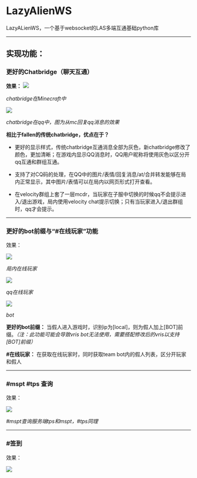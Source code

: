 # LazyAlienWS

LazyALienWS，一个基于websocket的LAS多端互通基础python库

---

## 实现功能：

### 更好的Chatbridge（聊天互通）

**效果：**
<img src="https://docimg7.docs.qq.com/image/AgAABa2v9CWS_8vLpMJJWa541-P-dZVM.webp?w=1256&h=687">

*chatbridge在Minecraft中*

<img src="https://docimg7.docs.qq.com/image/AgAABa2v9CX6cNvgM15DMZsdmyO0GAIV.webp?w=658&h=470">

*chatbridge在qq中，图为从mc回复qq消息的效果*

**相比于fallen的传统chatbridge，优点在于？**

- 更好的显示样式，传统chatbridge互通消息全部为灰色，新chatbridge修改了颜色，更加清晰；在游戏内显示QQ消息时，QQ用户昵称将使用灰色以区分开qq互通和群组互通。

- 支持了对CQ码的处理，在QQ中的图片/表情/回复消息/at/合并转发能够在局内正常显示，其中图片/表情可以在局内以网页形式打开查看。

- 在velocity群组上套了一层mcdr，当玩家在子服中切换的时候qq不会提示进入/退出游戏，局内使用velocity chat提示切换；只有当玩家进入/退出群组时，qq才会提示。
---
### 更好的bot前缀与“#在线玩家”功能

效果：

<img src="https://docimg7.docs.qq.com/image/AgAABa2v9CX4xBewM61Gwo0AymTm6TIJ.webp?w=562&h=540">

*局内在线玩家*

<img src="https://docimg7.docs.qq.com/image/AgAABa2v9CX8ShRdM1JBYIYxCTMw4W5f.webp?w=684&h=705">

*qq在线玩家*

<img src="https://docimg7.docs.qq.com/image/AgAABa2v9CXecLRbZ7BLjqFgZH2F3BGt.webp?w=549&h=50">

*bot*

**更好的bot前缀：** 当假人进入游戏时，识别ip为[local]，则为假人加上[BOT]前缀。*（注：此功能可能会导致vris bot无法使用，需要搭配修改后的vris以支持[BOT]前缀）*

**#在线玩家：** 在获取在线玩家时，同时获取team bot内的假人列表，区分开玩家和假人

---

### #mspt #tps 查询

效果：

<img src="https://docimg7.docs.qq.com/image/AgAABa2v9CWDgmsFr5RN3YuG-Le5l7u8.webp?w=690&h=618">

*#mspt查询服务端tps和mspt，#tps同理*

---

### #签到

效果：

<img src="https://docimg7.docs.qq.com/image/AgAABa2v9CWEEOXHPtZPsJrDz4mANIes.webp?w=710&h=401">

